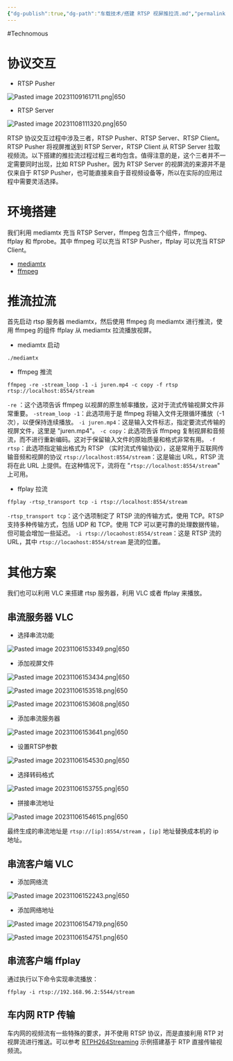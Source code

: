 ```yaml
---
{"dg-publish":true,"dg-path":"车载技术/搭建 RTSP 视屏推拉流.md","permalink":"/车载技术/搭建 RTSP 视屏推拉流/","created":"2023-11-06T10:34:28.000+08:00","updated":"2024-02-28T13:22:28.000+08:00"}
---
```


#Technomous

# 协议交互

- RTSP Pusher

![Pasted image 20231109161711.png|650](/img/user/0.Asset/resource/Pasted%20image%2020231109161711.png)

- RTSP Server

![Pasted image 20231108111320.png|650](/img/user/0.Asset/resource/Pasted%20image%2020231108111320.png)


RTSP 协议交互过程中涉及三者，RTSP Pusher、RTSP Server、RTSP Client。RTSP Pusher 将视屏推送到 RTSP Server，RTSP Client 从 RTSP Server 拉取视频流。以下搭建的推拉流过程过程三者均包含。值得注意的是，这个三者并不一定需要同时出现，比如 RTSP Pusher。因为 RTSP Server 的视屏流的来源并不是仅来自于 RTSP Pusher，也可能直接来自于音视频设备等，所以在实际的应用过程中需要灵活选择。
# 环境搭建

我们利用 mediamtx 充当 RTSP Server，ffmpeg 包含三个组件，ffmpeg、ffplay 和 ffprobe。其中 ffmpeg 可以充当 RTSP Pusher，ffplay 可以充当 RTSP Client。

- [mediamtx](https://github.com/bluenviron/mediamtx)
- [ffmpeg](https://github.com/FFmpeg/FFmpeg)

# 推流拉流

首先启动 rtsp 服务器 mediamtx，然后使用 ffmpeg 向 mediamtx 进行推流，使用 ffmpeg 的组件 ffplay 从 mediamtx 拉流播放视屏。

- mediamtx 启动

``` shell
./mediamtx
```

- ffmpeg 推流

``` shell
ffmpeg -re -stream_loop -1 -i juren.mp4 -c copy -f rtsp rtsp://localhost:8554/stream
```

`-re` ：这个选项告诉 ffmpeg 以视屏的原生帧率播放，这对于流式传输视屏文件非常重要。
`-stream_loop -1`：此选项用于是 ffmpeg 将输入文件无限循环播放（-1 次），以便保持连续播放。
`-i juren.mp4`：这是输入文件标志，指定要流式传输的视屏文件，这里是 "juren.mp4"。
`-c copy`：此选项告诉 ffmpeg 复制视屏和音频流，而不进行重新编码。这对于保留输入文件的原始质量和格式非常有用。
`-f rtsp`：此选项指定输出格式为 RTSP （实时流式传输协议），这是常用于互联网传输音频和视屏的协议
`rtsp://localhost:8554/stream`：这是输出 URL，RTSP 流将在此 URL 上提供。在这种情况下，流将在 "`rtsp://localhost:8554/stream`" 上可用。

- ffplay 拉流

``` shell
ffplay -rtsp_transport tcp -i rtsp://localhost:8554/stream
```

`-rtsp_transport tcp`：这个选项制定了 RTSP 流的传输方式，使用 TCP。RTSP 支持多种传输方式，包括 UDP 和 TCP。使用 TCP 可以更可靠的处理数据传输，但可能会增加一些延迟。
`-i rtsp://locaohost:8554/stream`：这是 RTSP 流的 URL，其中 `rtsp://locaohost:8554/stream` 是流的位置。

# 其他方案

我们也可以利用 VLC 来搭建 rtsp 服务器，利用 VLC 或者 ffplay 来播放。

## 串流服务器 VLC

- 选择串流功能

![Pasted image 20231106153349.png|650](/img/user/0.Asset/resource/Pasted%20image%2020231106153349.png)

- 添加视屏文件

![Pasted image 20231106153434.png|650](/img/user/0.Asset/resource/Pasted%20image%2020231106153434.png)

![Pasted image 20231106153518.png|650](/img/user/0.Asset/resource/Pasted%20image%2020231106153518.png)

![Pasted image 20231106153608.png|650](/img/user/0.Asset/resource/Pasted%20image%2020231106153608.png)

- 添加串流服务器

![Pasted image 20231106153641.png|650](/img/user/0.Asset/resource/Pasted%20image%2020231106153641.png)

- 设置RTSP参数

![Pasted image 20231106154530.png|650](/img/user/0.Asset/resource/Pasted%20image%2020231106154530.png)

- 选择转码格式

![Pasted image 20231106153755.png|650](/img/user/0.Asset/resource/Pasted%20image%2020231106153755.png)

- 拼接串流地址

![Pasted image 20231106154615.png|650](/img/user/0.Asset/resource/Pasted%20image%2020231106154615.png)

最终生成的串流地址是 `rtsp://[ip]:8554/stream` ，`[ip]` 地址替换成本机的 ip 地址。

## 串流客户端 VLC

- 添加网络流

![Pasted image 20231106152243.png|650](/img/user/0.Asset/resource/Pasted%20image%2020231106152243.png)

- 添加网络地址

![Pasted image 20231106154719.png|650](/img/user/0.Asset/resource/Pasted%20image%2020231106154719.png)

![Pasted image 20231106154751.png|650](/img/user/0.Asset/resource/Pasted%20image%2020231106154751.png)

## 串流客户端 ffplay

通过执行以下命令实现串流播放：

``` shell
ffplay -i rtsp://192.168.96.2:5544/stream
```

## 车内网 RTP 传输

车内网的视频流有一些特殊的要求，并不使用 RTSP 协议，而是直接利用 RTP 对视屏流进行推送。可以参考 [RTPH264Streaming](https://github.com/tinydigger/RTPH264Streaming) 示例搭建基于 RTP 直接传输视频流。 